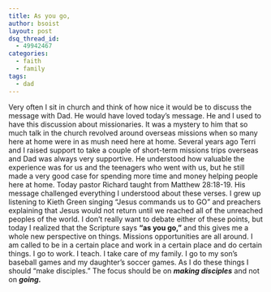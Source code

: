 ```yaml
---
title: As you go,
author: bsoist
layout: post
dsq_thread_id:
  - 49942467
categories:
  - faith
  - family
tags:
  - dad
---
```

Very often I sit in church and think of how nice it would be to discuss the message with Dad. He would have loved today&#8217;s message. He and I used to have this discussion about missionaries. It was a mystery to him that so much talk in the church revolved around overseas missions when so many here at home were in as mush need here at home. Several years ago Terri and I raised support to take a couple of short-term missions trips overseas and Dad was always very supportive. He understood how valuable the experience was for us and the teenagers who went with us, but he still made a very good case for spending more time and money helping people here at home. Today pastor Richard taught from Matthew 28:18-19. His message challenged everything I understood about these verses. I grew up listening to Kieth Green singing &#8220;Jesus commands us to GO&#8221; and preachers explaining that Jesus would not return until we reached all of the unreached peoples of the world. I don&#8217;t really want to debate either of these points, but today I realized that the Scripture says **&#8220;as you go,&#8221;** and this gives me a whole new perspective on things. Missions opportunities are all around. I am called to be in a certain place and work in a certain place and do certain things. I go to work. I teach. I take care of my family. I go to my son&#8217;s baseball games and my daughter&#8217;s soccer games. As I do these things I should &#8220;make disciples.&#8221; The focus should be on ***making disciples*** and not on ***going.***
